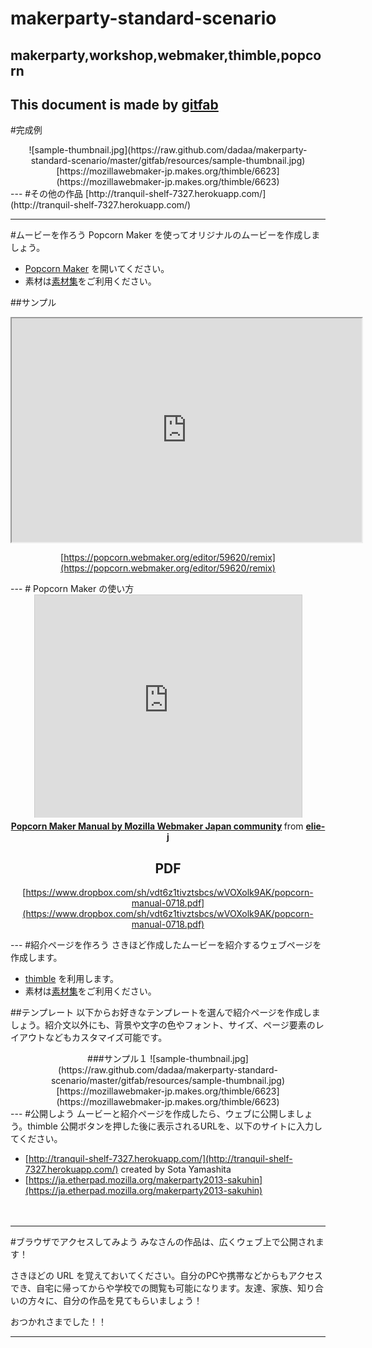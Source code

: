 # makerparty-standard-scenario
## makerparty,workshop,webmaker,thimble,popcorn
This document is made by [gitfab](http://gitfab.org)
---
#完成例

<center>
![sample-thumbnail.jpg](https://raw.github.com/dadaa/makerparty-standard-scenario/master/gitfab/resources/sample-thumbnail.jpg)[https://mozillawebmaker-jp.makes.org/thimble/6623](https://mozillawebmaker-jp.makes.org/thimble/6623)
</center>
---
#その他の作品
[http://tranquil-shelf-7327.herokuapp.com/](http://tranquil-shelf-7327.herokuapp.com/)


---
#ムービーを作ろう
Popcorn Maker を使ってオリジナルのムービーを作成しましょう。

- [Popcorn Maker](https://popcorn.webmaker.org/) を開いてください。
- 素材は[素材集](/dadaa/makerparty-materials/)をご利用ください。

##サンプル
<center>
<iframe allowfullscreen="" src="https://mozillawebmaker-jp.makes.org/popcorn/1a04_" height="358" width="560"></iframe>

[https://popcorn.webmaker.org/editor/59620/remix](https://popcorn.webmaker.org/editor/59620/remix)
</center>
---
# Popcorn Maker の使い方
<center>
<iframe src="http://www.slideshare.net/slideshow/embed_code/24376253" marginwidth="0" marginheight="0" style="border:1px solid #CCC;border-width:1px 1px 0;margin-bottom:5px" allowfullscreen="" webkitallowfullscreen="" mozallowfullscreen="" frameborder="0" height="356" scrolling="no" width="427"> </iframe> <div style="margin-bottom:5px"> <strong> <a href="http://www.slideshare.net/elie-j/popcorn-manual0718" title="Popcorn Maker Manual by Mozilla Webmaker Japan community" target="_blank">Popcorn Maker Manual by Mozilla Webmaker Japan community</a> </strong> from <strong><a href="http://www.slideshare.net/elie-j" target="_blank">elie-j</a></strong> </div>

## PDF
[https://www.dropbox.com/sh/vdt6z1tivztsbcs/wVOXolk9AK/popcorn-manual-0718.pdf](https://www.dropbox.com/sh/vdt6z1tivztsbcs/wVOXolk9AK/popcorn-manual-0718.pdf)
</center>
---
#紹介ページを作ろう
さきほど作成したムービーを紹介するウェブページを作成します。

- [thimble](https://thimble.webmaker.org/) を利用します。
- 素材は[素材集](/gitfab/makerparty-materials)をご利用ください。

##テンプレート
以下からお好きなテンプレートを選んで紹介ページを作成しましょう。紹介文以外にも、背景や文字の色やフォント、サイズ、ページ要素のレイアウトなどもカスタマイズ可能です。

<center>
###サンプル１
![sample-thumbnail.jpg](https://raw.github.com/dadaa/makerparty-standard-scenario/master/gitfab/resources/sample-thumbnail.jpg)[https://mozillawebmaker-jp.makes.org/thimble/6623](https://mozillawebmaker-jp.makes.org/thimble/6623)
</center>
---
#公開しよう
ムービーと紹介ページを作成したら、ウェブに公開しましょう。thimble 公開ボタンを押した後に表示されるURLを、以下のサイトに入力してください。

- [http://tranquil-shelf-7327.herokuapp.com/](http://tranquil-shelf-7327.herokuapp.com/) created by Sota Yamashita
- [https://ja.etherpad.mozilla.org/makerparty2013-sakuhin](https://ja.etherpad.mozilla.org/makerparty2013-sakuhin)

　



---
#ブラウザでアクセスしてみよう
みなさんの作品は、広くウェブ上で公開されます！

さきほどの URL を覚えておいてください。自分のPCや携帯などからもアクセスでき、自宅に帰ってからや学校での閲覧も可能になります。友達、家族、知り合いの方々に、自分の作品を見てもらいましょう！

おつかれさまでした！！


---
